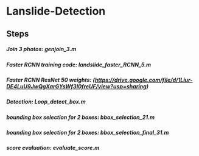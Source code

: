 # Lanslide-Detection
## Steps
##### Join 3 photos: genjoin_3.m
##### Faster RCNN training code: landslide_faster_RCNN_5.m
##### Faster RCNN ResNet 50 weights: (https://drive.google.com/file/d/1Liur-DE4LuU9JwQgXarGYsWf3l0freUF/view?usp=sharing)
##### Detection: Loop_detect_box.m
##### bounding box selection for 2 boxes: bbox_selection_21.m
##### bounding box selection for 2 boxes: bbox_selection_final_31.m
##### score evaluation: evaluate_score.m
